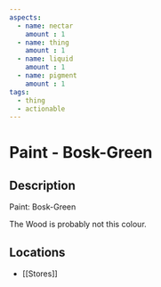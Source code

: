 ```yaml
---
aspects: 
  - name: nectar
    amount : 1
  - name: thing
    amount : 1
  - name: liquid
    amount : 1
  - name: pigment
    amount : 1
tags:
  - thing
  - actionable
---
```


# Paint - Bosk-Green

## Description
Paint: Bosk-Green

The Wood is probably not this colour.
## Locations
- [[Stores]]